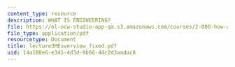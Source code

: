 ```yaml
---
content_type: resource
description: WHAT IS ENGINEERING?
file: https://ol-ocw-studio-app-qa.s3.amazonaws.com/courses/2-000-how-and-why-machines-work-spring-2002/14a188e6e3414d3d9b6644c2d3aadac8_lecture3MEoverview_fixed.pdf
file_type: application/pdf
resourcetype: Document
title: lecture3MEoverview_fixed.pdf
uid: 14a188e6-e341-4d3d-9b66-44c2d3aadac8
---
```

